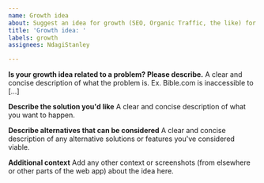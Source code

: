 ```yaml
---
name: Growth idea
about: Suggest an idea for growth (SEO, Organic Traffic, the like) for bible.com
title: 'Growth idea: '
labels: growth
assignees: NdagiStanley

---
```


**Is your growth idea related to a problem? Please describe.**
A clear and concise description of what the problem is. Ex. Bible.com is inaccessible to [...]

**Describe the solution you'd like**
A clear and concise description of what you want to happen.

**Describe alternatives that can be considered**
A clear and concise description of any alternative solutions or features you've considered viable.

**Additional context**
Add any other context or screenshots (from elsewhere or other parts of the web app) about the idea here.
